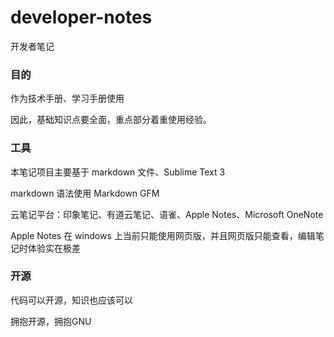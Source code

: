 # developer-notes
开发者笔记

### 目的
作为技术手册、学习手册使用

因此，基础知识点要全面，重点部分着重使用经验。

### 工具
本笔记项目主要基于 markdown 文件、Sublime Text 3

markdown 语法使用 Markdown GFM

云笔记平台：印象笔记、有道云笔记、语雀、Apple Notes、Microsoft OneNote

Apple Notes 在 windows 上当前只能使用网页版，并且网页版只能查看，编辑笔记时体验实在极差

### 开源
代码可以开源，知识也应该可以

拥抱开源，拥抱GNU


